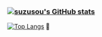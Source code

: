 ### [![suzusou's GitHub stats](https://github-readme-stats.vercel.app/api?username=suzusou&theme=vue-dark&show_icons=true)](https://github.com/suzusou/github-readme-stats)

[![Top Langs](https://github-readme-stats.vercel.app/api/top-langs/?username=suzusou&theme=vue-dark&show_icons=true&layout=compact)](https://github.com/suzusou/github-readme-stats) 👋

<!--
**suzusou/suzusou** is a ✨ _special_ ✨ repository because its `README.md` (this file) appears on your GitHub profile.

Here are some ideas to get you started:

- 🔭 I’m currently working on ...
- 🌱 I’m currently learning ...
- 👯 I’m looking to collaborate on ...
- 🤔 I’m looking for help with ...
- 💬 Ask me about ...
- 📫 How to reach me: ...
- 😄 Pronouns: ...
- ⚡ Fun fact: ...

-->
